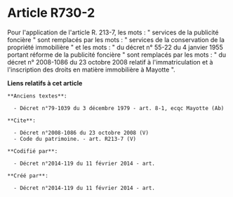 # Article R730-2

Pour l'application de l'article R. 213-7, les mots : " services de la publicité foncière " sont remplacés par les mots : "
services de la conservation de la propriété immobilière " et les mots : " du décret n° 55-22 du 4 janvier 1955 portant
réforme de la publicité foncière " sont remplacés par les mots : " du décret n° 2008-1086 du 23 octobre 2008 relatif à
l'immatriculation et à l'inscription des droits en matière immobilière à Mayotte ".

**Liens relatifs à cet article**

	**Anciens textes**:

	  - Décret n°79-1039 du 3 décembre 1979 - art. 8-1, ecqc Mayotte (Ab)

	**Cite**:

	  - Décret n°2008-1086 du 23 octobre 2008 (V)
	  - Code du patrimoine. - art. R213-7 (V)

	**Codifié par**:

	  - Décret n°2014-119 du 11 février 2014 - art.

	**Créé par**:

	  - Décret n°2014-119 du 11 février 2014 - art.
